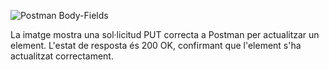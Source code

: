 ![Postman Body-Fields](body_fiels.png)

La imatge mostra una sol·licitud PUT correcta a Postman per actualitzar un element.  L'estat de resposta és 200 OK, confirmant que l'element s'ha actualitzat correctament.
